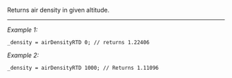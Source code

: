 Returns air density in given altitude.


---
*Example 1:*
```sqf
_density = airDensityRTD 0; // returns 1.22406
```

*Example 2:*
```sqf
_density = airDensityRTD 1000; // Returns 1.11096
```